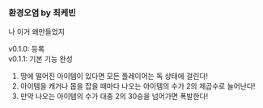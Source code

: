 ### 환경오염 by 최케빈
나 이거 왜만들었지

v0.1.0: 등록<br>
v0.1.1: 기본 기능 완성

1. 땅에 떨어진 아이템이 있다면 모든 플레이어는 독 상태에 걸린다!
2. 아이템을 캐거나 몹을 잡을 때마다 나오는 아이템의 수가 2의 제곱수로 늘어난다!
3. 만약 나오는 아이템의 수가 대충 2의 30승을 넘어가면 폭발한다!